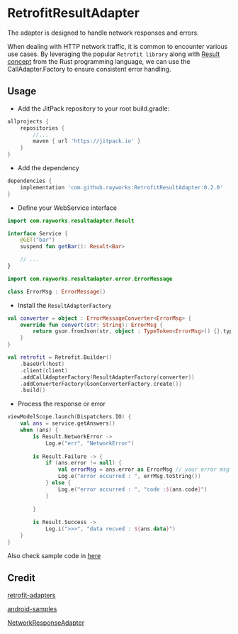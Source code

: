 # RetrofitResultAdapter

The adapter is designed to handle network responses and errors.

When dealing with HTTP network traffic, it is common to encounter various use cases. By leveraging
the popular `Retrofit library` along with [Result concept](https://doc.rust-lang.org/std/result/)
from the Rust programming language, we can use the CallAdapter.Factory to ensure consistent error
handling.

## Usage

* Add the JitPack repository to your root build.gradle:

```groovy
allprojects {
    repositories {
        //...
        maven { url 'https://jitpack.io' }
    }
}
```

* Add the dependency

```groovy
dependencies {
    implementation 'com.github.rayworks:RetrofitResultAdapter:0.2.0'
}
```

* Define your WebService interface

```kotlin
import com.rayworks.resultadapter.Result

interface Service {
    @GET("bar")
    suspend fun getBar(): Result<Bar>

    // ...
}
```

```kotlin
import com.rayworks.resultadapter.error.ErrorMessage

class ErrorMsg : ErrorMessage()
```

* Install the `ResultAdapterFactory`

```kotlin
val converter = object : ErrorMessageConverter<ErrorMsg> {
    override fun convert(str: String): ErrorMsg {
        return gson.fromJson(str, object : TypeToken<ErrorMsg>() {}.type)
    }
}

val retrofit = Retrofit.Builder()
    .baseUrl(host)
    .client(client)
    .addCallAdapterFactory(ResultAdapterFactory(converter))
    .addConverterFactory(GsonConverterFactory.create())
    .build()
```

* Process the response or error

```kotlin
viewModelScope.launch(Dispatchers.IO) {
    val ans = service.getAnswers()
    when (ans) {
        is Result.NetworkError ->
            Log.e("err", "NetworkError")
    
        is Result.Failure -> {
            if (ans.error != null) {
                val errorMsg = ans.error as ErrorMsg // your error msg object
                Log.e("error occurred : ", errMsg.toString())
            } else {
                Log.e("error occurred : ", "code :${ans.code}")
            }
            
        }
    
        is Result.Success ->
            Log.i(">>>", "data recved : ${ans.data}")
    }
}
```

Also check sample code
in [here](./app/src/main/java/com/rayworks/retrofitresultadapter/MainViewModel.kt)

## Credit

[retrofit-adapters](https://github.com/skydoves/retrofit-adapters)

[android-samples](https://www.github.com/icesmith/android-samples)

[NetworkResponseAdapter](https://github.com/haroldadmin/NetworkResponseAdapter)



